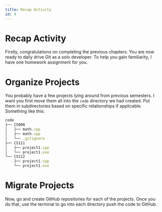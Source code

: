 ```yaml
---
title: Recap Activity
id: 9
---
```


# Recap Activity

Firstly, congratulations on completing the previous chapters. You are now ready to daily drive Git as a solo developer.
To help you gain familiarity, I have one homework assignment for you.

# Organize Projects

You probably have a few projects lying around from previous semesters. I want you first move them all into the `code` directory we had created. Put them in subdirectories based on specific relationships if applicable. Something like this:

```ts
code
├── CS000
│   ├── math.cpp
│   ├── math.cpp
│   └── .gitignore
├── CS111
│   ├── project1.cpp
│   └── project1.exe
└── CS112
    ├── project1.cpp
    └── project1.exe
```

# Migrate Projects

Now, go and create GitHub repositories for each of the projects. Once you do that, use the terminal to go into each directory push the code to GitHub.
